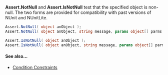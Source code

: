 **Assert.NotNull** and **Assert.IsNotNull** test that the specified object is non-null.
The two forms are provided for compatibility with past versions of NUnit and
NUnitLite.

```C#
Assert.NotNull( object anObject );
Assert.NotNull( object anObject, string message, params object[] parms );

Assert.IsNotNull( object anObject );
Assert.IsNotNull( object anObject, string message, params object[] parms );
```

#### See also...
 * [Condition Constraints](constraints#condition-constraints)
